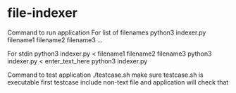 # file-indexer

Command to run application
For list of filenames
python3 indexer.py filename1 filename2 filename3 ...

For stdin
python3 indexer.py < filename1 filename2 filename3
python3 indexer.py < enter_text_here
python3 indexer.py

Command to test application
./testcase.sh
make sure testcase.sh is executable first
testcase include non-text file and application will check that